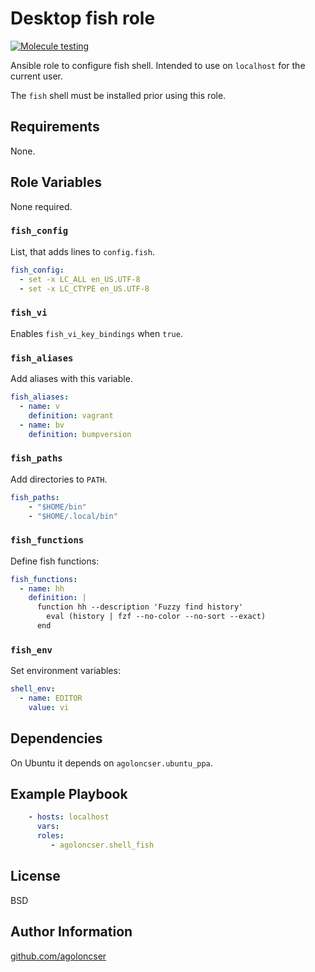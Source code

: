 # Desktop fish role

[![Molecule testing](https://github.com/agoloncser/ansible-role-shell-fish/actions/workflows/ci.yml/badge.svg)](https://github.com/agoloncser/ansible-role-shell-fish/actions/workflows/ci.yml)

Ansible role to configure fish shell. Intended to use on `localhost`
for the current user.

The `fish` shell must be installed prior using this role.

## Requirements

None.

## Role Variables

None required.

### `fish_config`

List, that adds lines to `config.fish`.

``` yaml
fish_config:
  - set -x LC_ALL en_US.UTF-8
  - set -x LC_CTYPE en_US.UTF-8
```

### `fish_vi`

Enables `fish_vi_key_bindings` when `true`.

### `fish_aliases`

Add aliases with this variable.

``` yaml
fish_aliases:
  - name: v
    definition: vagrant
  - name: bv
    definition: bumpversion
```

### `fish_paths`

Add directories to `PATH`.

``` yaml
fish_paths:
    - "$HOME/bin"
    - "$HOME/.local/bin"
```

### `fish_functions`

Define fish functions:

``` yaml
fish_functions:
  - name: hh
    definition: |
      function hh --description 'Fuzzy find history'
        eval (history | fzf --no-color --no-sort --exact)
      end
```

### `fish_env`

Set environment variables:

``` yaml
shell_env:
  - name: EDITOR
    value: vi
```

## Dependencies

On Ubuntu it depends on `agoloncser.ubuntu_ppa`.

## Example Playbook

``` yaml
    - hosts: localhost
      vars:
      roles:
         - agoloncser.shell_fish
```

## License

BSD

## Author Information

[github.com/agoloncser](https://github.com/agoloncser)

